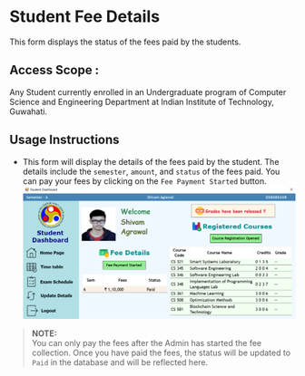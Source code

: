# Student Fee Details
This form displays the status of the fees paid by the students.

## Access Scope : 
Any Student currently enrolled in an Undergraduate program of Computer Science and Engineering Department at Indian Institute of Technology, Guwahati.

## Usage Instructions

- This form will display the details of the fees paid by the student. The details include the `semester`, `amount`, and `status` of the fees paid. You can pay your fees by clicking on the `Fee Payment Started` button.
![alt-syntax](./assets/studentFeeDetails.png)

> **NOTE:**  
> You can only pay the fees after the Admin has started the fee collection. Once you have paid the fees, the status will be updated to `Paid` in the database and will be reflected here.
